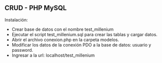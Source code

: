 
## CRUD         - PHP MySQL

Instalación:
- Crear base de datos con el nombre test_millenium
- Ejecutar el script test_millenium.sql para crear las tablas y cargar datos.
- Abrir el archivo conexion.php en la carpeta modelos.
- Modificar los datos de la conexión PDO a la base de datos: usuario y password.
- Ingresar a la url: localhost/test_millenium


